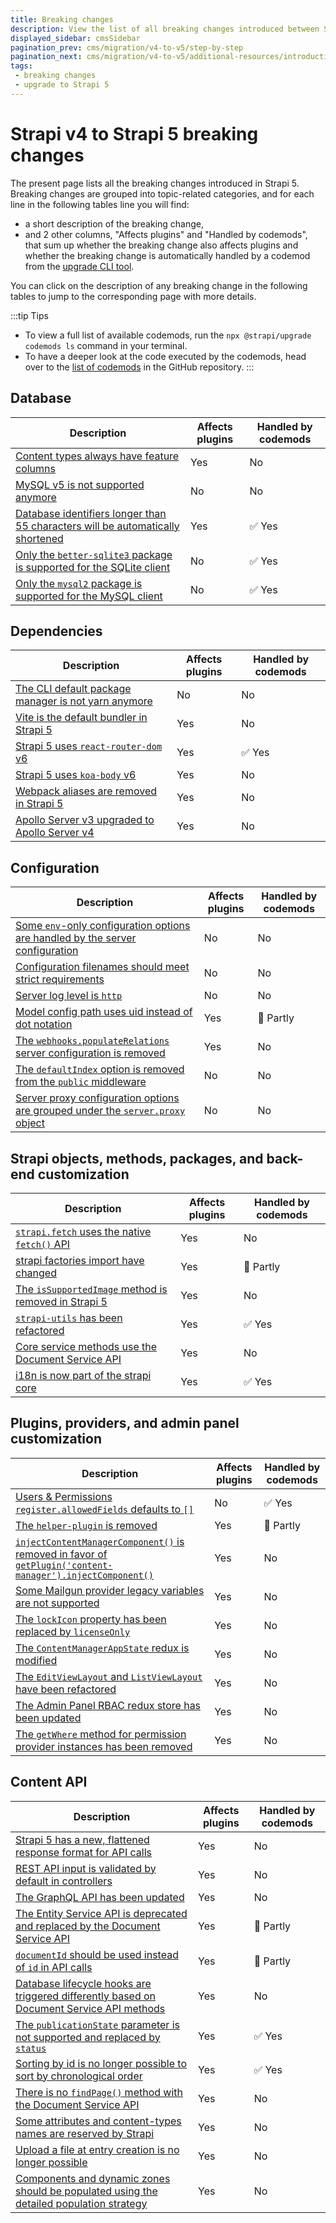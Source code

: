 ```yaml
---
title: Breaking changes
description: View the list of all breaking changes introduced between Strapi v4 and v5.
displayed_sidebar: cmsSidebar
pagination_prev: cms/migration/v4-to-v5/step-by-step
pagination_next: cms/migration/v4-to-v5/additional-resources/introduction
tags:
 - breaking changes
 - upgrade to Strapi 5
---
```


# Strapi v4 to Strapi 5 breaking changes

The present page lists all the breaking changes introduced in Strapi 5.
Breaking changes are grouped into topic-related categories, and for each line in the following tables line you will find:

- a short description of the breaking change,
- and 2 other columns, "Affects plugins" and "Handled by codemods", that sum up whether the breaking change also affects plugins and whether the breaking change is automatically handled by a codemod from the [upgrade CLI tool](/cms/upgrade-tool).

You can click on the description of any breaking change in the following tables to jump to the corresponding page with more details.

:::tip Tips
* To view a full list of available codemods, run the `npx @strapi/upgrade codemods ls` command in your terminal.
* To have a deeper look at the code executed by the codemods, head over to the [list of codemods](https://github.com/strapi/strapi/tree/develop/packages/utils/upgrade/resources/codemods/5.0.0) in the GitHub repository.
:::

## Database

| Description | Affects plugins | Handled by codemods |
|-------------|-----------------|---------------------|
| [Content types always have feature columns](/cms/migration/v4-to-v5/breaking-changes/database-columns) | Yes | No|
| [MySQL v5 is not supported anymore](/cms/migration/v4-to-v5/breaking-changes/mysql5-unsupported) | No | No |
| [Database identifiers longer than 55 characters will be automatically shortened](/cms/migration/v4-to-v5/breaking-changes/database-identifiers-shortened) | Yes | ✅ Yes |
| [Only the `better-sqlite3` package is supported for the SQLite client](/cms/migration/v4-to-v5/breaking-changes/only-better-sqlite3-for-sqlite) | No | ✅ Yes |
| [Only the `mysql2` package is supported for the MySQL client](/cms/migration/v4-to-v5/breaking-changes/only-mysql2-package-for-mysql) | No | ✅ Yes |

## Dependencies

| Description | Affects plugins | Handled by codemods |
|-------------|-----------------|---------------------|
| [The CLI default package manager is not yarn anymore](/cms/migration/v4-to-v5/breaking-changes/yarn-not-default) | No | No |
| [Vite is the default bundler in Strapi 5](/cms/migration/v4-to-v5/breaking-changes/vite) | Yes | No |
| [Strapi 5 uses `react-router-dom` v6](/cms/migration/v4-to-v5/breaking-changes/react-router-dom-6) | Yes | ✅ Yes |
| [Strapi 5 uses `koa-body` v6](/cms/migration/v4-to-v5/breaking-changes/koa-body-v6) | Yes | No |
| [Webpack aliases are removed in Strapi 5](/cms/migration/v4-to-v5/breaking-changes/webpack-aliases-removed) | Yes | No |
| [Apollo Server v3 upgraded to Apollo Server v4](/cms/migration/v4-to-v5/breaking-changes/upgrade-to-apollov4) | Yes | No |

## Configuration

| Description | Affects plugins | Handled by codemods |
|-------------|-----------------|---------------------|
| [Some `env`-only configuration options are handled by the server configuration](/cms/migration/v4-to-v5/breaking-changes/removed-support-for-some-env-options) | No | No |
| [Configuration filenames should meet strict requirements](/cms/migration/v4-to-v5/breaking-changes/strict-requirements-config-files) | No | No |
| [Server log level is `http`](/cms/migration/v4-to-v5/breaking-changes/server-default-log-level) | No | No |
| [Model config path uses uid instead of dot notation](/cms/migration/v4-to-v5/breaking-changes/model-config-path-uses-uid) | Yes | 👷 Partly |
| [The `webhooks.populateRelations` server configuration is removed](/cms/migration/v4-to-v5/breaking-changes/remove-webhook-populate-relations) | Yes | No |
| [The `defaultIndex` option is removed from the `public` middleware](/cms/migration/v4-to-v5/breaking-changes/default-index-removed) | No | No |
| [Server proxy configuration options are grouped under the `server.proxy` object](/cms/migration/v4-to-v5/breaking-changes/server-proxy) | No | No |

## Strapi objects, methods, packages, and back-end customization

| Description | Affects plugins | Handled by codemods |
|-------------|-----------------|---------------------|
| [`strapi.fetch` uses the native `fetch()` API](/cms/migration/v4-to-v5/breaking-changes/fetch) | Yes | No |
| [strapi factories import have changed](/cms/migration/v4-to-v5/breaking-changes/strapi-imports) | Yes | 👷 Partly |
| [The `isSupportedImage` method is removed in Strapi 5](/cms/migration/v4-to-v5/breaking-changes/is-supported-image-removed) | Yes | No |
| [`strapi-utils` has been refactored](/cms/migration/v4-to-v5/breaking-changes/strapi-utils-refactored) | Yes | ✅ Yes |
| [Core service methods use the Document Service API](/cms/migration/v4-to-v5/breaking-changes/core-service-methods-use-document-service) | Yes | No |
| [i18n is now part of the strapi core](/cms/migration/v4-to-v5/breaking-changes/i18n-content-manager-locale) | Yes | ✅ Yes |


## Plugins, providers, and admin panel customization

| Description | Affects plugins | Handled by codemods |
|-------------|-----------------|---------------------|
| [Users & Permissions `register.allowedFields` defaults to `[]`](/cms/migration/v4-to-v5/breaking-changes/register-allowed-fields) | No | ✅ Yes |
| [The `helper-plugin` is removed](/cms/migration/v4-to-v5/breaking-changes/helper-plugin-deprecated) | Yes | 👷 Partly |
| [`injectContentManagerComponent()` is removed in favor of `getPlugin('content-manager').injectComponent()`](/cms/migration/v4-to-v5/breaking-changes/inject-content-manager-component) | Yes | No |
| [Some Mailgun provider legacy variables are not supported](/cms/migration/v4-to-v5/breaking-changes/mailgun-provider-variables) | Yes | No |
| [The `lockIcon` property has been replaced by `licenseOnly`](/cms/migration/v4-to-v5/breaking-changes/license-only) | Yes | No |
| [The `ContentManagerAppState` redux is modified](/cms/migration/v4-to-v5/breaking-changes/redux-content-manager-app-state) | Yes | No |
| [The `EditViewLayout` and `ListViewLayout` have been refactored](/cms/migration/v4-to-v5/breaking-changes/edit-view-layout-and-list-view-layout-rewritten) | Yes | No |
| [The Admin Panel RBAC redux store has been updated](/cms/migration/v4-to-v5/breaking-changes/admin-panel-rbac-store-updated) | Yes | No |
| [The `getWhere` method for permission provider instances has been removed](/cms/migration/v4-to-v5/breaking-changes/get-where-removed) | Yes | No |

## Content API

| Description | Affects plugins | Handled by codemods |
|-------------|-----------------|---------------------|
| [Strapi 5 has a new, flattened response format for API calls](/cms/migration/v4-to-v5/breaking-changes/new-response-format) | Yes | No |
| [REST API input is validated by default in controllers](/cms/migration/v4-to-v5/breaking-changes/default-input-validation) | Yes | No |
| [The GraphQL API has been updated](/cms/migration/v4-to-v5/breaking-changes/graphql-api-updated) | Yes | No |
| [The Entity Service API is deprecated and replaced by the Document Service API](/cms/migration/v4-to-v5/breaking-changes/entity-service-deprecated) | Yes | 👷 Partly |
| [`documentId` should be used instead of `id` in API calls](/cms/migration/v4-to-v5/breaking-changes/use-document-id) | Yes | 👷 Partly |
| [Database lifecycle hooks are triggered differently based on Document Service API methods](/cms/migration/v4-to-v5/breaking-changes/lifecycle-hooks-document-service) | Yes | No |
| [The `publicationState` parameter is not supported and replaced by `status`](/cms/migration/v4-to-v5/breaking-changes/publication-state-removed) | Yes | ✅ Yes |
| [Sorting by id is no longer possible to sort by chronological order](/cms/migration/v4-to-v5/breaking-changes/sort-by-id) | Yes | ✅ Yes |
| [There is no `findPage()` method with the Document Service API](/cms/migration/v4-to-v5/breaking-changes/no-find-page-in-document-service) | Yes | No |
| [Some attributes and content-types names are reserved by Strapi](/cms/migration/v4-to-v5/breaking-changes/attributes-and-content-types-names-reserved) | Yes | No |
| [Upload a file at entry creation is no longer possible](/cms/migration/v4-to-v5/breaking-changes/no-upload-at-entry-creation) | Yes | No |
| [Components and dynamic zones should be populated using the detailed population strategy](/cms/migration/v4-to-v5/breaking-changes/no-shared-population-strategy-components-dynamic-zones) | Yes | No |

